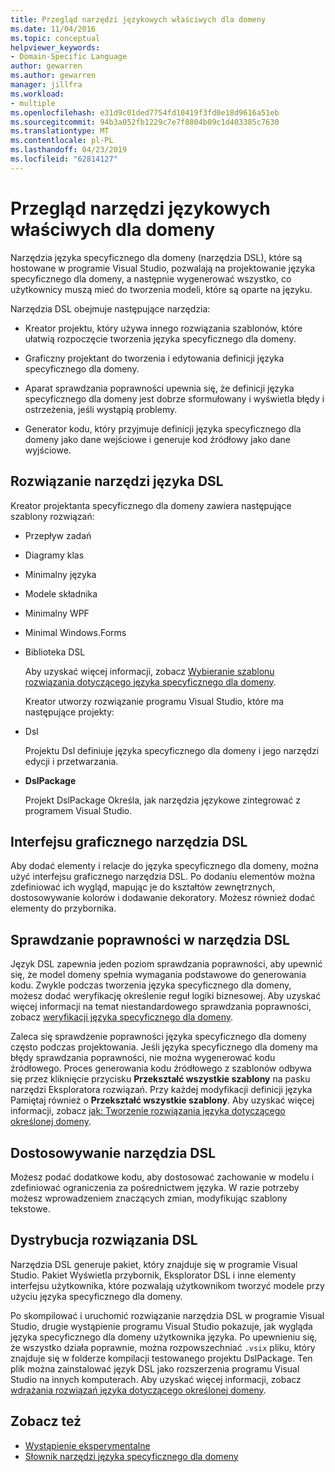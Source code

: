 ```yaml
---
title: Przegląd narzędzi językowych właściwych dla domeny
ms.date: 11/04/2016
ms.topic: conceptual
helpviewer_keywords:
- Domain-Specific Language
author: gewarren
ms.author: gewarren
manager: jillfra
ms.workload:
- multiple
ms.openlocfilehash: e31d9c01ded7754fd10419f3fd0e18d9616a51eb
ms.sourcegitcommit: 94b3a052fb1229c7e7f8804b09c1d403385c7630
ms.translationtype: MT
ms.contentlocale: pl-PL
ms.lasthandoff: 04/23/2019
ms.locfileid: "62814127"
---
```

# <a name="overview-of-domain-specific-language-tools"></a>Przegląd narzędzi językowych właściwych dla domeny
Narzędzia języka specyficznego dla domeny (narzędzia DSL), które są hostowane w programie Visual Studio, pozwalają na projektowanie języka specyficznego dla domeny, a następnie wygenerować wszystko, co użytkownicy muszą mieć do tworzenia modeli, które są oparte na języku.

 Narzędzia DSL obejmuje następujące narzędzia:

- Kreator projektu, który używa innego rozwiązania szablonów, które ułatwią rozpoczęcie tworzenia języka specyficznego dla domeny.

- Graficzny projektant do tworzenia i edytowania definicji języka specyficznego dla domeny.

- Aparat sprawdzania poprawności upewnia się, że definicji języka specyficznego dla domeny jest dobrze sformułowany i wyświetla błędy i ostrzeżenia, jeśli wystąpią problemy.

- Generator kodu, który przyjmuje definicji języka specyficznego dla domeny jako dane wejściowe i generuje kod źródłowy jako dane wyjściowe.

## <a name="the-dsl-tools-solution"></a>Rozwiązanie narzędzi języka DSL
 Kreator projektanta specyficznego dla domeny zawiera następujące szablony rozwiązań:

- Przepływ zadań

- Diagramy klas

- Minimalny języka

- Modele składnika

- Minimalny WPF

- Minimal Windows.Forms

- Biblioteka DSL

  Aby uzyskać więcej informacji, zobacz [Wybieranie szablonu rozwiązania dotyczącego języka specyficznego dla domeny](../modeling/choosing-a-domain-specific-language-solution-template.md).

  Kreator utworzy rozwiązanie programu Visual Studio, które ma następujące projekty:

- Dsl

   Projektu Dsl definiuje języka specyficznego dla domeny i jego narzędzi edycji i przetwarzania.

- **DslPackage**

   Projekt DslPackage Określa, jak narzędzia językowe zintegrować z programem Visual Studio.

## <a name="the-dsl-tools-graphical-interface"></a>Interfejsu graficznego narzędzia DSL
 Aby dodać elementy i relacje do języka specyficznego dla domeny, można użyć interfejsu graficznego narzędzia DSL. Po dodaniu elementów można zdefiniować ich wygląd, mapując je do kształtów zewnętrznych, dostosowywanie kolorów i dodawanie dekoratory. Możesz również dodać elementy do przybornika.

## <a name="validation-in-dsl-tools"></a>Sprawdzanie poprawności w narzędzia DSL
 Język DSL zapewnia jeden poziom sprawdzania poprawności, aby upewnić się, że model domeny spełnia wymagania podstawowe do generowania kodu. Zwykle podczas tworzenia języka specyficznego dla domeny, możesz dodać weryfikację określenie reguł logiki biznesowej. Aby uzyskać więcej informacji na temat niestandardowego sprawdzania poprawności, zobacz [weryfikacji języka specyficznego dla domeny](../modeling/validation-in-a-domain-specific-language.md).

 Zaleca się sprawdzenie poprawności języka specyficznego dla domeny często podczas projektowania. Jeśli języka specyficznego dla domeny ma błędy sprawdzania poprawności, nie można wygenerować kodu źródłowego. Proces generowania kodu źródłowego z szablonów odbywa się przez kliknięcie przycisku **Przekształć wszystkie szablony** na pasku narzędzi Eksploratora rozwiązań. Przy każdej modyfikacji definicji języka Pamiętaj również o **Przekształć wszystkie szablony**. Aby uzyskać więcej informacji, zobacz [jak: Tworzenie rozwiązania języka dotyczącego określonej domeny](../modeling/how-to-create-a-domain-specific-language-solution.md).

## <a name="customization-of-dsl-tools"></a>Dostosowywanie narzędzia DSL
 Możesz podać dodatkowe kodu, aby dostosować zachowanie w modelu i zdefiniować ograniczenia za pośrednictwem języka. W razie potrzeby możesz wprowadzeniem znaczących zmian, modyfikując szablony tekstowe.

## <a name="distributing-your-dsl-solution"></a>Dystrybucja rozwiązania DSL
 Narzędzia DSL generuje pakiet, który znajduje się w programie Visual Studio. Pakiet Wyświetla przybornik, Eksplorator DSL i inne elementy interfejsu użytkownika, które pozwalają użytkownikom tworzyć modele przy użyciu języka specyficznego dla domeny.

 Po skompilować i uruchomić rozwiązanie narzędzia DSL w programie Visual Studio, drugie wystąpienie programu Visual Studio pokazuje, jak wygląda języka specyficznego dla domeny użytkownika języka. Po upewnieniu się, że wszystko działa poprawnie, można rozpowszechniać `.vsix` pliku, który znajduje się w folderze kompilacji testowanego projektu DslPackage. Ten plik można zainstalować język DSL jako rozszerzenia programu Visual Studio na innych komputerach.  Aby uzyskać więcej informacji, zobacz [wdrażania rozwiązań języka dotyczącego określonej domeny](../modeling/deploying-domain-specific-language-solutions.md).

## <a name="see-also"></a>Zobacz też

- [Wystąpienie eksperymentalne](../extensibility/the-experimental-instance.md)
- [Słownik narzędzi języka specyficznego dla domeny](https://msdn.microsoft.com/ca5e84cb-a315-465c-be24-76aa3df276aa)